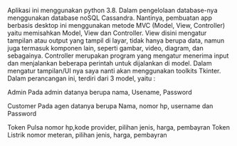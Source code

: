 Aplikasi ini menggunakan python 3.8. Dalam pengelolaan database-nya menggunakan database noSQL Cassandra.
Nantinya, pembuatan app berbasis desktop ini menggunakan metode MVC (Model, View, Controller) yaitu memisahkan Model, View dan Controller. View disini mengatur tampilan atau output yang tampil di layar, tidak hanya berupa data, namun juga termasuk komponen lain, seperti gambar, video, diagram, dan sebagainya. Controller merupakan program yang mengatur menerima input dan menjalankan beberapa perintah untuk dijalankan di model.
Dalam mengatur tampilan/UI nya saya nanti akan menggunakan toolkits Tkinter.
Dalam perancangan ini, terdiri dari 3 model, yaitu :

Admin
Pada admin datanya berupa nama, Usename, Password

Customer
Pada agen datanya berupa Nama, nomor hp, username dan Password

Token Pulsa
nomor hp,kode provider, pilihan jenis, harga, pembayran
Token Listrik
nomor meteran, pilihan jenis, harga, pembayran
